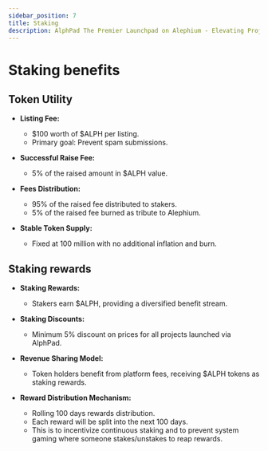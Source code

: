 ```yaml
---
sidebar_position: 7
title: Staking
description: AlphPad The Premier Launchpad on Alephium - Elevating Projects to New Heights!
---
```


# Staking benefits
## Token Utility

- **Listing Fee:**
  - $100 worth of $ALPH per listing.
  - Primary goal: Prevent spam submissions.

- **Successful Raise Fee:**
  - 5% of the raised amount in $ALPH value.

- **Fees Distribution:**
  - 95% of the raised fee distributed to stakers.
  - 5% of the raised fee burned as tribute to Alephium.

- **Stable Token Supply:**
  - Fixed at 100 million with no additional inflation and burn.

## Staking rewards

- **Staking Rewards:**
  - Stakers earn $ALPH, providing a diversified benefit stream.

- **Staking Discounts:**
  - Minimum 5% discount on prices for all projects launched via AlphPad.

- **Revenue Sharing Model:**
  - Token holders benefit from platform fees, receiving $ALPH tokens as staking rewards.

- **Reward Distribution Mechanism:**
  - Rolling 100 days rewards distribution.
  - Each reward will be split into the next 100 days.
  - This is to incentivize continuous staking and to prevent system gaming where someone stakes/unstakes to reap rewards.
